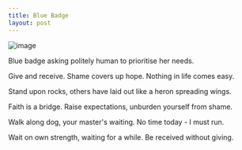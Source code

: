 ```yaml
---
title: Blue Badge
layout: post
---
```

![image](/assets/images/blue_badge.jpeg)

Blue
badge asking
politely human
to prioritise her needs.

Give
and receive.
Shame covers up hope.
Nothing in life comes easy.

Stand
upon rocks,
others have laid out
like a heron spreading wings.

Faith
is a bridge.
Raise expectations,
unburden yourself from shame.

Walk
along dog,
your master's waiting.
No time today - I must run.

Wait
on own strength,
waiting for a while.
Be received without giving.